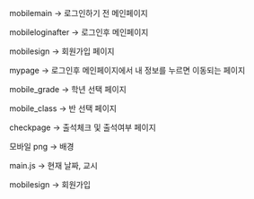 mobilemain -> 로그인하기 전 메인페이지

mobileloginafter -> 로그인후 메인페이지

mobilesign -> 회원가입 페이지

mypage -> 로그인후 메인페이지에서 내 정보를 누르면 이동되는 페이지

mobile_grade -> 학년 선택 페이지

mobile_class -> 반 선택 페이지

checkpage -> 출석체크 및 출석여부 페이지

모바일 png -> 배경

main.js -> 현재 날짜, 교시

mobilesign -> 회원가입
